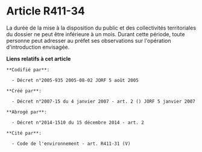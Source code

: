 # Article R411-34

La durée de la mise à la disposition du public et des collectivités territoriales du dossier ne peut être inférieure à un
mois. Durant cette période, toute personne peut adresser au préfet ses observations sur l'opération d'introduction envisagée.

**Liens relatifs à cet article**

	**Codifié par**:

	  - Décret n°2005-935 2005-08-02 JORF 5 août 2005

	**Créé par**:

	  - Décret n°2007-15 du 4 janvier 2007 - art. 2 () JORF 5 janvier 2007

	**Abrogé par**:

	  - Décret n°2014-1510 du 15 décembre 2014 - art. 2

	**Cité par**:

	  - Code de l'environnement - art. R411-31 (V)
